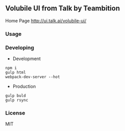 
Volubile UI from Talk by Teambition
----

Home Page http://ui.talk.ai/volubile-ui/

### Usage

### Developing

* Development

```text
npm i
gulp html
webpack-dev-server --hot
```

* Production

```text
gulp buld
gulp rsync
```

### License

MIT
